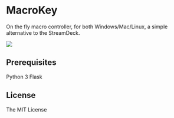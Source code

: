 # MacroKey 
On the fly macro controller, for both Windows/Mac/Linux, 
a simple alternative to the StreamDeck.

![](https://i.imgur.com/MKQqe4C.jpg)


## Prerequisites
Python 3 
Flask

## License
The MIT License

